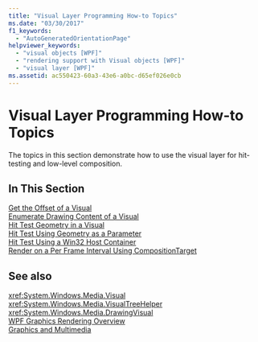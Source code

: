 ```yaml
---
title: "Visual Layer Programming How-to Topics"
ms.date: "03/30/2017"
f1_keywords: 
  - "AutoGeneratedOrientationPage"
helpviewer_keywords: 
  - "visual objects [WPF]"
  - "rendering support with Visual objects [WPF]"
  - "visual layer [WPF]"
ms.assetid: ac550423-60a3-43e6-a0bc-d65ef026e0cb
---
```

# Visual Layer Programming How-to Topics
The topics in this section demonstrate how to use the visual layer for hit-testing and low-level composition.  
  
## In This Section  
 [Get the Offset of a Visual](../../../../docs/framework/wpf/graphics-multimedia/how-to-get-the-offset-of-a-visual.md)  
 [Enumerate Drawing Content of a Visual](../../../../docs/framework/wpf/graphics-multimedia/how-to-enumerate-drawing-content-of-a-visual.md)  
 [Hit Test Geometry in a Visual](../../../../docs/framework/wpf/graphics-multimedia/how-to-hit-test-geometry-in-a-visual.md)  
 [Hit Test Using Geometry as a Parameter](../../../../docs/framework/wpf/graphics-multimedia/how-to-hit-test-using-geometry-as-a-parameter.md)  
 [Hit Test Using a Win32 Host Container](../../../../docs/framework/wpf/graphics-multimedia/how-to-hit-test-using-a-win32-host-container.md)  
 [Render on a Per Frame Interval Using CompositionTarget](../../../../docs/framework/wpf/graphics-multimedia/how-to-render-on-a-per-frame-interval-using-compositiontarget.md)  
  
## See also
 <xref:System.Windows.Media.Visual>  
 <xref:System.Windows.Media.VisualTreeHelper>  
 <xref:System.Windows.Media.DrawingVisual>  
 [WPF Graphics Rendering Overview](../../../../docs/framework/wpf/graphics-multimedia/wpf-graphics-rendering-overview.md)  
 [Graphics and Multimedia](../../../../docs/framework/wpf/graphics-multimedia/index.md)
